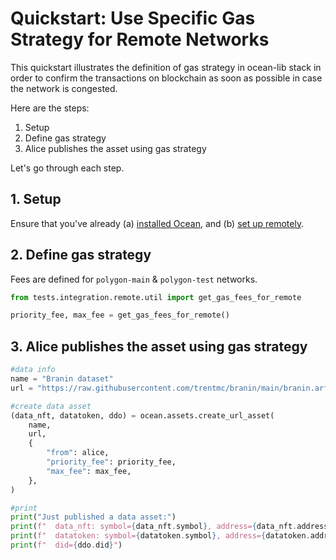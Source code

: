 <!--
Copyright 2023 Ocean Protocol Foundation
SPDX-License-Identifier: Apache-2.0
-->

# Quickstart: Use Specific Gas Strategy for Remote Networks

This quickstart illustrates the definition of gas strategy in ocean-lib stack in order to
confirm the transactions on blockchain as soon as possible in case the network is congested.

Here are the steps:

1.  Setup
2.  Define gas strategy
3.  Alice publishes the asset using gas strategy

Let's go through each step.

## 1. Setup

Ensure that you've already (a) [installed Ocean](install.md), and (b) [set up remotely](setup-remote.md).

## 2. Define gas strategy

Fees are defined for `polygon-main` & `polygon-test` networks.

```python
from tests.integration.remote.util import get_gas_fees_for_remote

priority_fee, max_fee = get_gas_fees_for_remote()
```

## 3. Alice publishes the asset using gas strategy

```python
#data info
name = "Branin dataset"
url = "https://raw.githubusercontent.com/trentmc/branin/main/branin.arff"

#create data asset
(data_nft, datatoken, ddo) = ocean.assets.create_url_asset(
    name,
    url,
    {
        "from": alice,
        "priority_fee": priority_fee,
        "max_fee": max_fee,
    },
)

#print
print("Just published a data asset:")
print(f"  data_nft: symbol={data_nft.symbol}, address={data_nft.address}")
print(f"  datatoken: symbol={datatoken.symbol}, address={datatoken.address}")
print(f"  did={ddo.did}")
```

